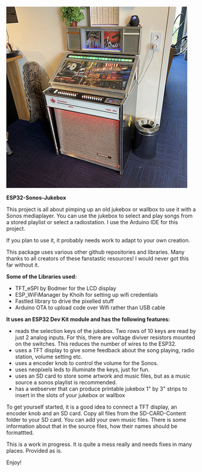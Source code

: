 ![This is an image](SD-Card-Content/artweb/jukebox.JPG)

**ESP32-Sonos-Jukebox**

This project is all about pimping up an old jukebox or wallbox to use it with a Sonos mediaplayer. 
You can use the jukebox to select and play songs from a stored playlist or select a radiostation.
I use the Arduino IDE for this project.

If you plan to use it, it probably needs work to adapt to your own creation. 

This package uses various other github repositories and libraries. 
Many thanks to all creators of these fanstastic resources!
I would never got this far without it.

**Some of the Libraries used:**

 * TFT_eSPI by Bodmer for the LCD display
 * ESP_WiFiManager by Khoih for setting up wifi credentials
 * Fastled library to drive the pixelled stuff
 * Arduino OTA to upload code over Wifi rather than USB cable

**It uses an ESP32 Dev Kit module and has the following features:**

 * reads the selection keys of the jukebox. Two rows of 10 keys are read by just 2 analog inputs.
For this, there are voltage diviver resistors mounted on the switches. This reduces the number of wires to the ESP32.
 * uses a TFT display to give some feedback about the song playing, radio station, volume setting etc.
 * uses a encoder knob to control the volume for the Sonos.
 * uses neopixels leds to illuminate the keys, just for fun.
 * uses an SD card to store some artwork and music files, but as a music source a sonos playlist is recommended.
 * has a webserver that can produce printable jukebox 1" by 3" strips to insert in the slots of your jukebox or wallbox

To get yourself started, it is a good idea to connect a TFT display, an encoder knob and an SD card. Copy all files from the SD-CARD-Content folder to your SD card. You can add your own music files. There is some information about that in the source files, how their names should be formattted.

This is a work in progress. It is quite a mess really and needs fixes in many places.
Provided as is.  

Enjoy!

